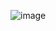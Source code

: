 ![image](https://user-images.githubusercontent.com/51321911/146639622-58df2d0b-60b5-4027-94d9-ded9e40434f0.png)
